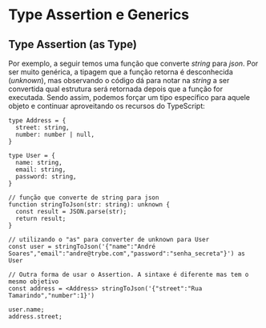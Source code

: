 # Type Assertion e Generics

## Type Assertion (as Type)

Por exemplo, a seguir temos uma função que converte _string_ para _json_. Por ser muito genérica, a tipagem que a função retorna é desconhecida (_unknown_), mas observando o código dá para notar na _string_ a ser convertida qual estrutura será retornada depois que a função for executada. Sendo assim, podemos forçar um tipo específico para aquele objeto e continuar aproveitando os recursos do TypeScript:
```
type Address = {
  street: string,
  number: number | null,
}

type User = {
  name: string,
  email: string,
  password: string,
}

// função que converte de string para json
function stringToJson(str: string): unknown {
  const result = JSON.parse(str);
  return result;
}

// utilizando o "as" para converter de unknown para User
const user = stringToJson('{"name":"André Soares","email":"andre@trybe.com","password":"senha_secreta"}') as User

// Outra forma de usar o Assertion. A sintaxe é diferente mas tem o mesmo objetivo
const address = <Address> stringToJson('{"street":"Rua Tamarindo","number":1}')

user.name;
address.street;
```